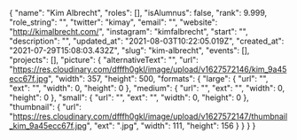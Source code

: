 {
 "name": "Kim Albrecht",
 "roles": [],
 "isAlumnus": false,
 "rank": 9.999,
 "role_string": "",
 "twitter": "kimay",
 "email": "",
 "website": "http://kimalbrecht.com/",
 "instagram": "kimfalbrecht",
 "start": "",
 "description": "",
 "updated_at": "2021-08-03T10:22:05.019Z",
 "created_at": "2021-07-29T15:08:03.432Z",
 "slug": "kim-albrecht",
 "events": [],
 "projects": [],
 "picture": {
  "alternativeText": "",
  "url": "https://res.cloudinary.com/dfffh0gkl/image/upload/v1627572146/kim_9a45ecc67f.jpg",
  "width": 357,
  "height": 500,
  "formats": {
   "large": {
    "url": "",
    "ext": "",
    "width": 0,
    "height": 0
   },
   "medium": {
    "url": "",
    "ext": "",
    "width": 0,
    "height": 0
   },
   "small": {
    "url": "",
    "ext": "",
    "width": 0,
    "height": 0
   },
   "thumbnail": {
    "url": "https://res.cloudinary.com/dfffh0gkl/image/upload/v1627572147/thumbnail_kim_9a45ecc67f.jpg",
    "ext": ".jpg",
    "width": 111,
    "height": 156
   }
  }
 }
}